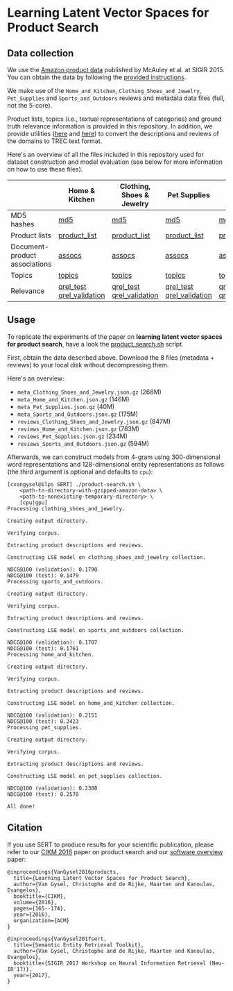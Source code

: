 Learning Latent Vector Spaces for Product Search
===

Data collection
----

We use the [Amazon product data](http://jmcauley.ucsd.edu/data/amazon) published by McAuley et al. at SIGIR 2015. You can obtain the data by following the [provided instructions](http://jmcauley.ucsd.edu/data/amazon/amazon_readme.txt).

We make use of the `Home_and_Kitchen`, `Clothing_Shoes_and_Jewelry`, `Pet_Supplies` and `Sports_and_Outdoors` reviews and metadata data files (full, not the 5-core).

Product lists, topics (i.e., textual representations of categories) and ground truth relevance information is provided in this repository. In addition, we provide utilities ([here](bin/amazon/amazon_products_to_trec.py) and [here](bin/amazon/amazon_reviews_to_trec.py)) to convert the descriptions and reviews of the domains to TREC text format.

Here's an overview of all the files included in this repository used for dataset construction and model evaluation (see below for more information on how to use these files).

|      | Home & Kitchen | Clothing, Shoes & Jewelry | Pet Supplies | Sports & Outdoors |
| ---- | ------------------ | ---------------------------- | -------------- | --------------------- |
| MD5 hashes | [md5](resources/product-search/home_and_kitchen/md5) | [md5](resources/product-search/clothing_shoes_and_jewelry/md5) | [md5](resources/product-search/pet_supplies/md5) | [md5](resources/product-search/sports_and_outdoors/md5) |
| Product lists | [product_list](resources/product-search/home_and_kitchen/product_list) | [product_list](resources/product-search/clothing_shoes_and_jewelry/product_list) | [product_list](resources/product-search/pet_supplies/product_list) | [product_list](resources/product-search/sports_and_outdoors/product_list) |
| Document-product associations | [assocs](resources/product-search/home_and_kitchen/assocs) | [assocs](resources/product-search/clothing_shoes_and_jewelry/assocs) | [assocs](resources/product-search/pet_supplies/assocs) | [assocs](resources/product-search/sports_and_outdoors/assocs) |
| Topics | [topics](resources/product-search/home_and_kitchen/topics) | [topics](resources/product-search/clothing_shoes_and_jewelry/topics) | [topics](resources/product-search/pet_supplies/topics) | [topics](resources/product-search/sports_and_outdoors/topics) |
| Relevance | [qrel_test](resources/product-search/home_and_kitchen/qrel_test) [qrel_validation](resources/product-search/home_and_kitchen/qrel_validation) | [qrel_test](resources/product-search/clothing_shoes_and_jewelry/qrel_test) [qrel_validation](resources/product-search/clothing_shoes_and_jewelry/qrel_validation) | [qrel_test](resources/product-search/pet_supplies/qrel_test) [qrel_validation](resources/product-search/pet_supplies/qrel_validation) | [qrel_test](resources/product-search/sports_and_outdoors/qrel_test) [qrel_validation](resources/product-search/sports_and_outdoors/qrel_validation) |

Usage
----

To replicate the experiments of the paper on **learning latent vector spaces for product search**, have a look the [product_search.sh](product-search.sh) script.

First, obtain the data described above. Download the 8 files (metadata + reviews) to your local disk without decompressing them.

Here's an overview:

* `meta_Clothing_Shoes_and_Jewelry.json.gz` (268M)
* `meta_Home_and_Kitchen.json.gz` (146M)
* `meta_Pet_Supplies.json.gz` (40M)
* `meta_Sports_and_Outdoors.json.gz` (175M)
* `reviews_Clothing_Shoes_and_Jewelry.json.gz` (847M)
* `reviews_Home_and_Kitchen.json.gz` (783M)
* `reviews_Pet_Supplies.json.gz` (234M)
* `reviews_Sports_and_Outdoors.json.gz` (594M)

Afterwards, we can construct models from 4-gram using 300-dimensional word representations and 128-dimensional entity representations as follows (the third argument is optional and defaults to `cpu`):

    [cvangysel@ilps SERT] ./product-search.sh \
        <path-to-directory-with-gzipped-amazon-data> \
        <path-to-nonexisting-temporary-directory> \
        [cpu|gpu]
    Processing clothing_shoes_and_jewelry.

    Creating output directory.

    Verifying corpus.

    Extracting product descriptions and reviews.

    Constructing LSE model on clothing_shoes_and_jewelry collection.

    NDCG@100 (validation): 0.1790
    NDCG@100 (test): 0.1479
    Processing sports_and_outdoors.

    Creating output directory.

    Verifying corpus.

    Extracting product descriptions and reviews.

    Constructing LSE model on sports_and_outdoors collection.

    NDCG@100 (validation): 0.1707
    NDCG@100 (test): 0.1761
    Processing home_and_kitchen.

    Creating output directory.

    Verifying corpus.

    Extracting product descriptions and reviews.

    Constructing LSE model on home_and_kitchen collection.

    NDCG@100 (validation): 0.2151
    NDCG@100 (test): 0.2423
    Processing pet_supplies.

    Creating output directory.

    Verifying corpus.

    Extracting product descriptions and reviews.

    Constructing LSE model on pet_supplies collection.

    NDCG@100 (validation): 0.2308
    NDCG@100 (test): 0.2578

    All done!


Citation
----

If you use SERT to produce results for your scientific publication, please refer to our [CIKM 2016](https://arxiv.org/abs/1608.07253) paper on product search and our [software overview](https://arxiv.org/abs/1706.03757) paper:

```
@inproceedings{VanGysel2016products,
  title={Learning Latent Vector Spaces for Product Search},
  author={Van Gysel, Christophe and de Rijke, Maarten and Kanoulas, Evangelos},
  booktitle={CIKM},
  volume={2016},
  pages={165--174},
  year={2016},
  organization={ACM}
}

@inproceedings{VanGysel2017sert,
  title={Semantic Entity Retrieval Toolkit},
  author={Van Gysel, Christophe and de Rijke, Maarten and Kanoulas, Evangelos},
  booktitle={SIGIR 2017 Workshop on Neural Information Retrieval (Neu-IR'17)},
  year={2017},
}
```